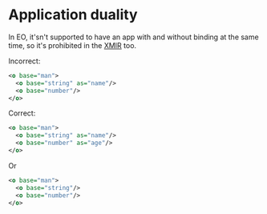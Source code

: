 # Application duality

In EO, it'sn't supported to have an app with and without binding at
the same time, so it's prohibited in the [XMIR] too.

Incorrect:

```xml
<o base="man">
  <o base="string" as="name"/>
  <o base="number"/>
</o>
```

Correct:

```xml
<o base="man">
  <o base="string" as="name"/>
  <o base="number" as="age"/>
</o>
```

Or

```xml
<o base="man">
  <o base="string"/>
  <o base="number"/>
</o>
```

[XMIR]: https://news.eolang.org/2022-11-25-xmir-guide.html